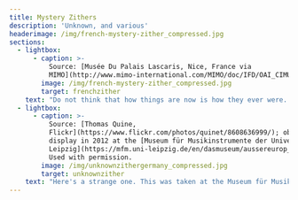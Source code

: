 ```yaml
---
title: Mystery Zithers
description: 'Unknown, and various'
headerimage: /img/french-mystery-zither_compressed.jpg
sections:
  - lightbox:
      - caption: >-
          Source: [Musée Du Palais Lascaris, Nice, France via
          MIMO](http://www.mimo-international.com/MIMO/doc/IFD/OAI_CIMU_ALOES_0864140)
        image: /img/french-mystery-zither_compressed.jpg
        target: frenchzither
    text: "Do not think that how things are now is how they ever were. Instruments change with time. Millions of people have experimented with different musical ideas and shapes over humanity’s history. Here are some examples of those varieties.\n\nHere's a treat. It comes to us from a[ MIMO entry from the Musée Du Palais Lascaris](http://www.mimo-international.com/MIMO/doc/IFD/OAI_CIMU_ALOES_0864140).\n\n\r\n\nMy French is terrible, but I discern it mentions 26 strings wound around 13 posts, possibly doubling back on themselves. It comes from 1800s China. \r\n\n\r\n\nTapping into my knowledge of physics I'm guessing the posts by the fixed bridge are an anchor, the diagonal line of posts keep the string off the soundboard, and the line of posts at the top are the tuning pegs, possibly hand-wound based on the spacing and how they seem to taper flat, like the pin second from the right. But that's just a theory! It's 93cm/ ~36 inches long so a great deal shorter than mainstream zhengs.\r\n\n\r\n\nAs for the doubling back, perhaps the were looking for an effect similar to today's 12-string guitars? Or perhaps it's supposed to be struck like a hammer dulcimer."
  - lightbox:
      - caption: >-
          Source: [Thomas Quine,
          Flickr](https://www.flickr.com/photos/quinet/8608636999/); object on
          display in 2012 at the [Museum für Musikinstrumente der Universität
          Leipzig](https://mfm.uni-leipzig.de/en/dasmuseum/aussereurop_Musinstr.php).
          Used with permission.
        image: /img/unknownzithergermany_compressed.jpg
        target: unknownzither
    text: "Here's a strange one. This was taken at the Museum für Musikinstrumente der Universität Leipzig, in Leipzig, Germany. It appears to have 9 strings tied in the fashion of a koto. That is, the strings are left long and bundled on the tail, typically in loops. The tail is on the right side. The instrument is standing on its head, though I've rotated it here. The extra length of string is now hanging down the instrument.\r\n\n\r\n\nKoto strings were left long to deal with silk strings breaking frequently. Since they'd usually break where they were played, by the head, you could pull the string towards the head until the break was even with your tying point, and tie it off again. \r\n\n\r\n\nBecause of that extra length and tie pattern I'll suggest the strings are silk. I don't know why else they would have so much extra. As to date made or country of origin, I haven't the slightest idea. The significant curvature suggests it could have been played with a bow either laying flat or standing vertically on a surface."
---
```


